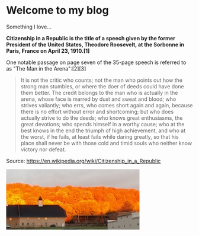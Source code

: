 # Welcome to my blog

Something I love...

**Citizenship in a Republic is the title of a speech given by the former President of the United States, Theodore Roosevelt, at the Sorbonne in Paris, France on April 23, 1910.[1]**

One notable passage on page seven of the 35-page speech is referred to as "The Man in the Arena":[2][3]

> It is not the critic who counts; not the man who points out how the strong man stumbles, or where the doer of deeds could have done them better. The credit belongs to the man who is actually in the arena, whose face is marred by dust and sweat and blood; who strives valiantly; who errs, who comes short again and again, because there is no effort without error and shortcoming; but who does actually strive to do the deeds; who knows great enthusiasms, the great devotions; who spends himself in a worthy cause; who at the best knows in the end the triumph of high achievement, and who at the worst, if he fails, at least fails while daring greatly, so that his place shall never be with those cold and timid souls who neither know victory nor defeat.

Source: https://en.wikipedia.org/wiki/Citizenship_in_a_Republic

![fall](/fall-image.jpg)
